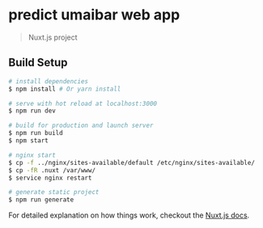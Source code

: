 # predict umaibar web app

> Nuxt.js project

## Build Setup

``` bash
# install dependencies
$ npm install # Or yarn install

# serve with hot reload at localhost:3000
$ npm run dev

# build for production and launch server
$ npm run build
$ npm start

# nginx start
$ cp -f ../nginx/sites-available/default /etc/nginx/sites-available/
$ cp -fR .nuxt /var/www/
$ service nginx restart

# generate static project
$ npm run generate
```

For detailed explanation on how things work, checkout the [Nuxt.js docs](https://github.com/nuxt/nuxt.js).

